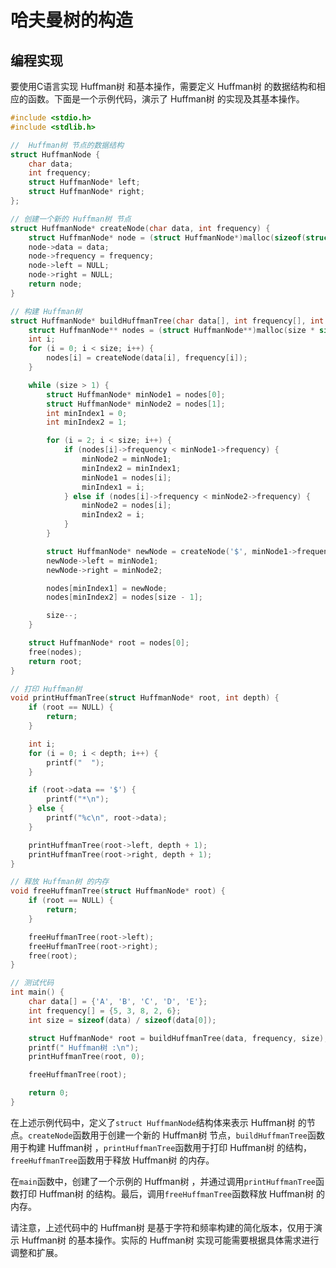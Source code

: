 # 哈夫曼树的构造

## 编程实现

要使用C语言实现 Huffman树 和基本操作，需要定义 Huffman树 的数据结构和相应的函数。下面是一个示例代码，演示了 Huffman树 的实现及其基本操作。

```c
#include <stdio.h>
#include <stdlib.h>

//  Huffman树 节点的数据结构
struct HuffmanNode {
    char data;
    int frequency;
    struct HuffmanNode* left;
    struct HuffmanNode* right;
};

// 创建一个新的 Huffman树 节点
struct HuffmanNode* createNode(char data, int frequency) {
    struct HuffmanNode* node = (struct HuffmanNode*)malloc(sizeof(struct HuffmanNode));
    node->data = data;
    node->frequency = frequency;
    node->left = NULL;
    node->right = NULL;
    return node;
}

// 构建 Huffman树
struct HuffmanNode* buildHuffmanTree(char data[], int frequency[], int size) {
    struct HuffmanNode** nodes = (struct HuffmanNode**)malloc(size * sizeof(struct HuffmanNode*));
    int i;
    for (i = 0; i < size; i++) {
        nodes[i] = createNode(data[i], frequency[i]);
    }

    while (size > 1) {
        struct HuffmanNode* minNode1 = nodes[0];
        struct HuffmanNode* minNode2 = nodes[1];
        int minIndex1 = 0;
        int minIndex2 = 1;

        for (i = 2; i < size; i++) {
            if (nodes[i]->frequency < minNode1->frequency) {
                minNode2 = minNode1;
                minIndex2 = minIndex1;
                minNode1 = nodes[i];
                minIndex1 = i;
            } else if (nodes[i]->frequency < minNode2->frequency) {
                minNode2 = nodes[i];
                minIndex2 = i;
            }
        }

        struct HuffmanNode* newNode = createNode('$', minNode1->frequency + minNode2->frequency);
        newNode->left = minNode1;
        newNode->right = minNode2;

        nodes[minIndex1] = newNode;
        nodes[minIndex2] = nodes[size - 1];

        size--;
    }

    struct HuffmanNode* root = nodes[0];
    free(nodes);
    return root;
}

// 打印 Huffman树
void printHuffmanTree(struct HuffmanNode* root, int depth) {
    if (root == NULL) {
        return;
    }

    int i;
    for (i = 0; i < depth; i++) {
        printf("  ");
    }

    if (root->data == '$') {
        printf("*\n");
    } else {
        printf("%c\n", root->data);
    }

    printHuffmanTree(root->left, depth + 1);
    printHuffmanTree(root->right, depth + 1);
}

// 释放 Huffman树 的内存
void freeHuffmanTree(struct HuffmanNode* root) {
    if (root == NULL) {
        return;
    }

    freeHuffmanTree(root->left);
    freeHuffmanTree(root->right);
    free(root);
}

// 测试代码
int main() {
    char data[] = {'A', 'B', 'C', 'D', 'E'};
    int frequency[] = {5, 3, 8, 2, 6};
    int size = sizeof(data) / sizeof(data[0]);

    struct HuffmanNode* root = buildHuffmanTree(data, frequency, size);
    printf(" Huffman树 :\n");
    printHuffmanTree(root, 0);

    freeHuffmanTree(root);

    return 0;
}
```

在上述示例代码中，定义了`struct HuffmanNode`结构体来表示 Huffman树 的节点。`createNode`函数用于创建一个新的 Huffman树 节点，`buildHuffmanTree`函数用于构建 Huffman树 ，`printHuffmanTree`函数用于打印 Huffman树 的结构，`freeHuffmanTree`函数用于释放 Huffman树 的内存。

在`main`函数中，创建了一个示例的 Huffman树 ，并通过调用`printHuffmanTree`函数打印 Huffman树 的结构。最后，调用`freeHuffmanTree`函数释放 Huffman树 的内存。

请注意，上述代码中的 Huffman树 是基于字符和频率构建的简化版本，仅用于演示 Huffman树 的基本操作。实际的 Huffman树 实现可能需要根据具体需求进行调整和扩展。
